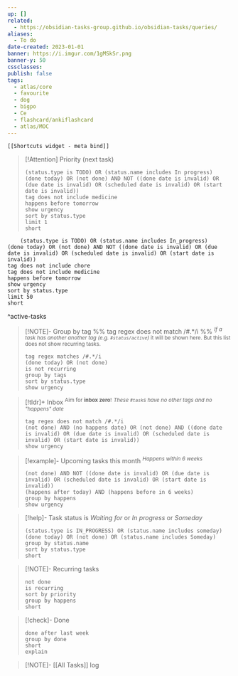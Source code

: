 ```yaml
---
up: []
related:
  - https://obsidian-tasks-group.github.io/obsidian-tasks/queries/
aliases:
  - To do
date-created: 2023-01-01
banner: https://i.imgur.com/1gMSkSr.png
banner-y: 50
cssclasses: 
publish: false
tags:
  - atlas/core
  - favourite
  - dog
  - bigpo
  - Ce
  - flashcard/ankiflashcard
  - atlas/MOC
---
```


```meta-bind-embed
[[Shortcuts widget - meta bind]]
```

> [!Attention] Priority (next task)
> ```tasks
> (status.type is TODO) OR (status.name includes In progress)
> (done today) OR (not done) AND NOT ((done date is invalid) OR (due date is invalid) OR (scheduled date is invalid) OR (start date is invalid)) 
> tag does not include medicine
> happens before tomorrow
> show urgency
> sort by status.type
> limit 1
> short
> ```

```tasks
    (status.type is TODO) OR (status.name includes In_progress)
(done today) OR (not done) AND NOT ((done date is invalid) OR (due date is invalid) OR (scheduled date is invalid) OR (start date is invalid))
tag does not include chore
tag does not include medicine
happens before tomorrow
show urgency
sort by status.type
limit 50
short
```

^active-tasks

> [!NOTE]- Group by tag
> %% tag regex does not match /#.*/i  %%
> <sup>*If a task has another another tag (e.g. `#status/active`)* it will be shown here. But this list does not show recurring tasks.</sup>
> ```tasks 
> tag regex matches /#.*/i 
> (done today) OR (not done) 
> is not recurring
> group by tags
> sort by status.type
> show urgency
> ```

> [!tldr]+ Inbox
> <sup>Aim for **inbox zero**!</sup>
> <sup>*These `#task`s have no other tags and no "happens" date*</sup>
> ```tasks
> tag regex does not match /#.*/i 
> (not done) AND (no happens date) OR (not done) AND ((done date is invalid) OR (due date is invalid) OR (scheduled date is invalid) OR (start date is invalid))
> show urgency
> ```

> [!example]- Upcoming tasks this month
> <sup>*Happens within 6 weeks*</sup>
> ```tasks
> (not done) AND NOT ((done date is invalid) OR (due date is invalid) OR (scheduled date is invalid) OR (start date is invalid))
> (happens after today) AND (happens before in 6 weeks)
> group by happens 
> show urgency
> ```

> [!help]- Task status is *Waiting for* or *In progress* or *Someday*
> ```tasks 
> (status.type is IN_PROGRESS) OR (status.name includes someday)
> (done today) OR (not done) OR (status.name includes Someday)
> group by status.name
> sort by status.type
> short
> ```

> [!NOTE]- Recurring tasks
> ```tasks 
> not done
> is recurring
> sort by priority
> group by happens
> short
> ```

> [!check]- Done
> ```tasks 
> done after last week
> group by done
> short
> explain
> ```

> [!NOTE]- [[All Tasks]] log

